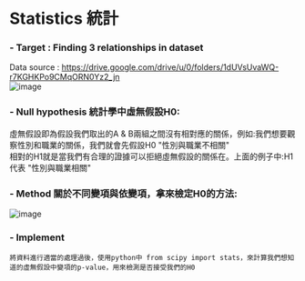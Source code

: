 # Statistics 統計  
### - Target : Finding 3 relationships in dataset  
Data source : https://drive.google.com/drive/u/0/folders/1dUVsUvaWQ-r7KGHKPo9CMqORN0Yz2_jn  
![image](https://drive.google.com/uc?export=view&id=1YgG8ByzngBQsg1_SIvawwe9MbFG5bNTv)

### - Null hypothesis 統計學中虛無假設H0:  
虛無假設即為假設我們取出的A & B兩組之間沒有相對應的關係，例如:我們想要觀察性別和職業的關係，我們就會先假設H0 "性別與職業不相關"  
相對的H1就是當我們有合理的證據可以拒絕虛無假設的關係在。上面的例子中:H1代表 "性別與職業相關"

### - Method 關於不同變項與依變項，拿來檢定H0的方法:
![image](https://drive.google.com/uc?export=view&id=1NsyozH5POuxYcTnP8gL4y95gze-ZzsmW)

### - Implement
    將資料進行適當的處理過後，使用python中 from scipy import stats，來計算我們想知道的虛無假設中變項的p-value，用來檢測是否接受我們的H0
